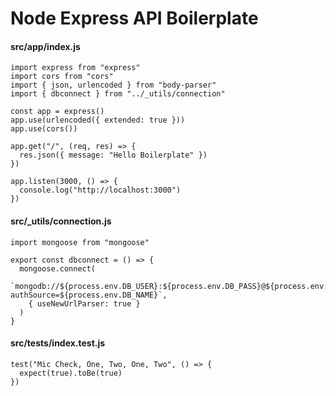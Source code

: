 

# Node Express API Boilerplate

#### src/app/index.js
```
import express from "express"
import cors from "cors"
import { json, urlencoded } from "body-parser"
import { dbconnect } from "../_utils/connection"

const app = express()
app.use(urlencoded({ extended: true }))
app.use(cors())

app.get("/", (req, res) => {
  res.json({ message: "Hello Boilerplate" })
})

app.listen(3000, () => {
  console.log("http://localhost:3000")
})
```


#### src/_utils/connection.js
```
import mongoose from "mongoose"

export const dbconnect = () => {
  mongoose.connect(
    `mongodb://${process.env.DB_USER}:${process.env.DB_PASS}@${process.env.DB_HOST}:${process.env.DB_PORT}/${process.env.DB_NAME}?authSource=${process.env.DB_NAME}`,
    { useNewUrlParser: true }
  )
}
```

#### src/tests/index.test.js
```
test("Mic Check, One, Two, One, Two", () => {
  expect(true).toBe(true)
})
```